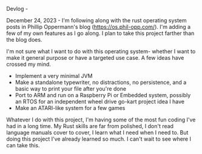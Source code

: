 Devlog -

December 24, 2023 -
I'm following along with the rust operating system posts in Phillip Oppermann's blog (https://os.phil-opp.com/). I'm adding a few of my own features as I go along. I plan to take this project farther than the blog does.

I'm not sure what I want to do with this operating system- whether I want to make it general purpose or have a targeted use case. A few ideas have crossed my mind.
 - Implement a very minimal JVM
 - Make a standalone typewriter, no distractions, no persistence, and a basic way to print your file after you're done
 - Port to ARM and run on a Raspberry Pi or Embedded system, possibly an RTOS for an independent wheel drive go-kart project idea I have
 - Make an ATARI-like system for a few games

Whatever I do with this project, I'm having some of the most fun coding I've had in a long time. My Rust skills are far from polished, I don't read language manuals cover to cover, I learn what I need when I need to. But doing this project I've already learned so much. I can't wait to see where I can take this.